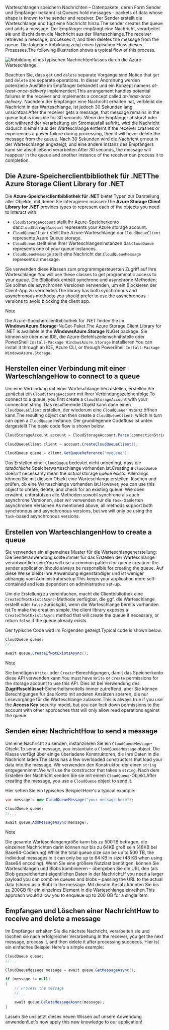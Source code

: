 <span data-ttu-id="6d1c2-101">Warteschlangen speichern Nachrichten – Datenpakete, deren Form Sender und Empfänger bekannt ist.</span><span class="sxs-lookup"><span data-stu-id="6d1c2-101">Queues hold messages - packets of data whose shape is known to the sender and receiver.</span></span> <span data-ttu-id="6d1c2-102">Der Sender erstellt die Warteschlange und fügt eine Nachricht hinzu.</span><span class="sxs-lookup"><span data-stu-id="6d1c2-102">The sender creates the queue and adds a message.</span></span> <span data-ttu-id="6d1c2-103">Der Empfänger empfängt eine Nachricht, verarbeitet sie und löscht dann die Nachricht aus der Warteschlange.</span><span class="sxs-lookup"><span data-stu-id="6d1c2-103">The receiver retrieves a message, processes it, and then deletes the message from the queue.</span></span> <span data-ttu-id="6d1c2-104">Die folgende Abbildung zeigt einen typischen Fluss dieses Prozesses.</span><span class="sxs-lookup"><span data-stu-id="6d1c2-104">The following illustration shows a typical flow of this process.</span></span>

![Abbildung eines typischen Nachrichtenflusses durch die Azure-Warteschlange.](../media/6-message-flow.png)

<span data-ttu-id="6d1c2-106">Beachten Sie, dass `get` und `delete` separate Vorgänge sind.</span><span class="sxs-lookup"><span data-stu-id="6d1c2-106">Notice that `get` and `delete` are separate operations.</span></span> <span data-ttu-id="6d1c2-107">In dieser Anordnung werden potenzielle Ausfälle im Empfänger behandelt und ein Konzept namens _at-least-once-delivery_ implementiert.</span><span class="sxs-lookup"><span data-stu-id="6d1c2-107">This arrangement handles potential failures in the receiver and implements a concept called _at-least-once delivery_.</span></span> <span data-ttu-id="6d1c2-108">Nachdem der Empfänger eine Nachricht erhalten hat, verbleibt die Nachricht in der Warteschlange, ist jedoch 30 Sekunden lang unsichtbar.</span><span class="sxs-lookup"><span data-stu-id="6d1c2-108">After the receiver gets a message, that message remains in the queue but is invisible for 30 seconds.</span></span> <span data-ttu-id="6d1c2-109">Wenn der Empfänger abstürzt oder dort während der Verarbeitung ein Stromausfall auftritt, wird die Nachricht dadurch niemals aus der Warteschlange entfernt.</span><span class="sxs-lookup"><span data-stu-id="6d1c2-109">If the receiver crashes or experiences a power failure during processing, then it will never delete the message from the queue.</span></span> <span data-ttu-id="6d1c2-110">Nach 30 Sekunden wird die Nachricht erneut in der Warteschlange angezeigt, und eine andere Instanz des Empfängers kann sie abschließend verarbeiten.</span><span class="sxs-lookup"><span data-stu-id="6d1c2-110">After 30 seconds, the message will reappear in the queue and another instance of the receiver can process it to completion.</span></span>

## <a name="the-azure-storage-client-library-for-net"></a><span data-ttu-id="6d1c2-111">Die Azure-Speicherclientbibliothek für .NET</span><span class="sxs-lookup"><span data-stu-id="6d1c2-111">The Azure Storage Client Library for .NET</span></span>

<span data-ttu-id="6d1c2-112">Die **Azure-Speicherclientbibliothek für .NET** bietet Typen zur Darstellung aller Objekte, mit denen Sie interagieren müssen:</span><span class="sxs-lookup"><span data-stu-id="6d1c2-112">The **Azure Storage Client Library for .NET** provides types to represent each of the objects you need to interact with:</span></span>

- <span data-ttu-id="6d1c2-113">`CloudStorageAccount` stellt Ihr Azure-Speicherkonto dar.</span><span class="sxs-lookup"><span data-stu-id="6d1c2-113">`CloudStorageAccount` represents your Azure storage account.</span></span>
- <span data-ttu-id="6d1c2-114">`CloudQueueClient` stellt Ihre Azure-Warteschlange dar.</span><span class="sxs-lookup"><span data-stu-id="6d1c2-114">`CloudQueueClient` represents Azure Queue storage.</span></span>
- <span data-ttu-id="6d1c2-115">`CloudQueue` stellt eine Ihrer Warteschlangeninstanzen dar.</span><span class="sxs-lookup"><span data-stu-id="6d1c2-115">`CloudQueue` represents one of your queue instances.</span></span>
- <span data-ttu-id="6d1c2-116">`CloudQueueMessage` stellt eine Nachricht dar.</span><span class="sxs-lookup"><span data-stu-id="6d1c2-116">`CloudQueueMessage` represents a message.</span></span>

<span data-ttu-id="6d1c2-117">Sie verwenden diese Klassen zum programmgesteuerten Zugriff auf Ihre Warteschlange.</span><span class="sxs-lookup"><span data-stu-id="6d1c2-117">You will use these classes to get programmatic access to your queue.</span></span> <span data-ttu-id="6d1c2-118">Die Bibliothek enthält synchrone und asynchrone Methoden; Sie sollten die asynchronen Versionen verwenden, um ein Blockieren der Client-App zu vermeiden.</span><span class="sxs-lookup"><span data-stu-id="6d1c2-118">The library has both synchronous and asynchronous methods; you should prefer to use the asynchronous versions to avoid blocking the client app.</span></span>

> [!NOTE]
> <span data-ttu-id="6d1c2-119">Die Azure-Speicherclientbibliothek für .NET finden Sie im **WindowsAzure.Storage**-NuGet-Paket.</span><span class="sxs-lookup"><span data-stu-id="6d1c2-119">The Azure Storage Client Library for .NET is available in the **WindowsAzure.Storage** NuGet package.</span></span> <span data-ttu-id="6d1c2-120">Sie können sie über eine IDE, die Azure-Befehlszeilenschnittstelle oder PowerShell `Install-Package WindowsAzure.Storage` installieren.</span><span class="sxs-lookup"><span data-stu-id="6d1c2-120">You can install it through an IDE, Azure CLI, or through PowerShell `Install-Package WindowsAzure.Storage`.</span></span>

## <a name="how-to-connect-to-a-queue"></a><span data-ttu-id="6d1c2-121">Herstellen einer Verbindung mit einer Warteschlange</span><span class="sxs-lookup"><span data-stu-id="6d1c2-121">How to connect to a queue</span></span>

<span data-ttu-id="6d1c2-122">Um eine Verbindung mit einer Warteschlange herzustellen, erstellen Sie zunächst ein `CloudStorageAccount` mit Ihrer Verbindungszeichenfolge.</span><span class="sxs-lookup"><span data-stu-id="6d1c2-122">To connect to a queue, you first create a `CloudStorageAccount` with your connection string.</span></span> <span data-ttu-id="6d1c2-123">Das resultierende Objekt kann dann einen `CloudQueueClient` erstellen, der wiederum eine `CloudQueue`-Instanz öffnen kann.</span><span class="sxs-lookup"><span data-stu-id="6d1c2-123">The resulting object can then create a `CloudQueueClient`, which in turn can open a `CloudQueue` instance.</span></span> <span data-ttu-id="6d1c2-124">Der grundlegende Codefluss ist unten dargestellt.</span><span class="sxs-lookup"><span data-stu-id="6d1c2-124">The basic code flow is shown below.</span></span>

```csharp
CloudStorageAccount account = CloudStorageAccount.Parse(connectionString);

CloudQueueClient client = account.CreateCloudQueueClient();

CloudQueue queue = client.GetQueueReference("myqueue");
```

<span data-ttu-id="6d1c2-125">Das Erstellen einer `CloudQueue` bedeutet nicht unbedingt, dass die _tatsächliche_ Speicherwarteschlange vorhanden ist.</span><span class="sxs-lookup"><span data-stu-id="6d1c2-125">Creating a `CloudQueue` doesn't necessarily mean the _actual_ storage queue exists.</span></span> <span data-ttu-id="6d1c2-126">Allerdings können Sie mit diesem Objekt eine Warteschlange erstellen, löschen und prüfen, ob eine Warteschlange vorhanden ist.</span><span class="sxs-lookup"><span data-stu-id="6d1c2-126">However, you can use this object to create, delete, and check for an existing queue.</span></span> <span data-ttu-id="6d1c2-127">Wie oben erwähnt, unterstützen alle Methoden sowohl synchrone als auch asynchrone Versionen, aber wir verwenden nur die `Task`-basierten asynchronen Versionen.</span><span class="sxs-lookup"><span data-stu-id="6d1c2-127">As mentioned above, all methods support both synchronous and asynchronous versions, but we will only be using the `Task`-based asynchronous versions.</span></span>

## <a name="how-to-create-a-queue"></a><span data-ttu-id="6d1c2-128">Erstellen von Warteschlangen</span><span class="sxs-lookup"><span data-stu-id="6d1c2-128">How to create a queue</span></span>

<span data-ttu-id="6d1c2-129">Sie verwenden ein allgemeines Muster für die Warteschlangenerstellung: Die Senderanwendung sollte immer für das Erstellen der Warteschlange verantwortlich sein.</span><span class="sxs-lookup"><span data-stu-id="6d1c2-129">You will use a common pattern for queue creation: the sender application should always be responsible for creating the queue.</span></span> <span data-ttu-id="6d1c2-130">Auf diese Weise bleibt Ihre Anwendung eigenständiger und ist weniger abhängig vom Administratorsetup.</span><span class="sxs-lookup"><span data-stu-id="6d1c2-130">This keeps your application more self-contained and less dependent on administrative set-up.</span></span> 

<span data-ttu-id="6d1c2-131">Um die Erstellung zu vereinfachen, macht die Clientbibliothek eine `CreateIfNotExistsAsync`-Methode verfügbar, die ggf. die Warteschlange erstellt oder `false` zurückgibt, wenn die Warteschlange bereits vorhanden ist.</span><span class="sxs-lookup"><span data-stu-id="6d1c2-131">To make the creation simple, the client library exposes a `CreateIfNotExistsAsync` method that will create the queue if necessary, or return `false` if the queue already exists.</span></span> 

<span data-ttu-id="6d1c2-132">Der typische Code wird im Folgenden gezeigt.</span><span class="sxs-lookup"><span data-stu-id="6d1c2-132">Typical code is shown below.</span></span>

```csharp
CloudQueue queue;
//...

await queue.CreateIfNotExistsAsync();
```

> [!NOTE]
> <span data-ttu-id="6d1c2-133">Sie benötigen `Write`- oder `Create`-Berechtigungen, damit das Speicherkonto diese API verwenden kann.</span><span class="sxs-lookup"><span data-stu-id="6d1c2-133">You must have `Write` or `Create` permissions for the storage account to use this API.</span></span> <span data-ttu-id="6d1c2-134">Dies ist bei Verwendung des **Zugriffsschlüssel**-Sicherheitsmodells immer zutreffend, aber Sie können Berechtigungen für das Konto mit anderen Ansätzen sperren, die nur Lesevorgänge für die Warteschlange zulassen.</span><span class="sxs-lookup"><span data-stu-id="6d1c2-134">This is always true if you use the **Access Key** security model, but you can lock down permissions to the account with other approaches that will only allow read operations against the queue.</span></span>

## <a name="how-to-send-a-message"></a><span data-ttu-id="6d1c2-135">Senden einer Nachricht</span><span class="sxs-lookup"><span data-stu-id="6d1c2-135">How to send a message</span></span>

<span data-ttu-id="6d1c2-136">Um eine Nachricht zu senden, instanziieren Sie ein `CloudQueueMessage`-Objekt.</span><span class="sxs-lookup"><span data-stu-id="6d1c2-136">To send a message, you instantiate a `CloudQueueMessage` object.</span></span> <span data-ttu-id="6d1c2-137">Die Klasse verfügt über einige überladene Konstruktoren, die Ihre Daten in die Nachricht laden.</span><span class="sxs-lookup"><span data-stu-id="6d1c2-137">The class has a few overloaded constructors that load your data into the message.</span></span> <span data-ttu-id="6d1c2-138">Wir verwenden den Konstruktor, der einen `string` entgegennimmt.</span><span class="sxs-lookup"><span data-stu-id="6d1c2-138">We will use the constructor that takes a `string`.</span></span> <span data-ttu-id="6d1c2-139">Nach dem Erstellen der Nachricht senden Sie sie mit einem `CloudQueue`-Objekt.</span><span class="sxs-lookup"><span data-stu-id="6d1c2-139">After creating the message, you use a `CloudQueue` object to send it.</span></span>

<span data-ttu-id="6d1c2-140">Hier sehen Sie ein typisches Beispiel:</span><span class="sxs-lookup"><span data-stu-id="6d1c2-140">Here's a typical example:</span></span>

```csharp
var message = new CloudQueueMessage("your message here");

CloudQueue queue;
//...

await queue.AddMessageAsync(message);
```

> [!NOTE]
> <span data-ttu-id="6d1c2-141">Die gesamte Warteschlangengröße kann bis zu 500TB betragen, die einzelnen Nachrichten darin können nur bis zu 64KB groß sein (48KB bei Base64-Codierung).</span><span class="sxs-lookup"><span data-stu-id="6d1c2-141">While the total queue size can be up to 500 TB, the individual messages in it can only be up to 64 KB in size (48 KB when using Base64 encoding).</span></span> <span data-ttu-id="6d1c2-142">Wenn Sie eine größere Nutzlast benötigen, können Sie Warteschlangen und Blobs kombinieren – übergeben Sie die URL den (als Blob gespeicherten) eigentlichen Daten in der Nachricht.</span><span class="sxs-lookup"><span data-stu-id="6d1c2-142">If you need a larger payload you can combine queues and blobs – passing the URL to the actual data (stored as a Blob) in the message.</span></span> <span data-ttu-id="6d1c2-143">Mit diesem Ansatz könnten Sie bis zu 200GB für ein einzelnes Element in die Warteschlange einreihen.</span><span class="sxs-lookup"><span data-stu-id="6d1c2-143">This approach would allow you to enqueue up to 200 GB for a single item.</span></span>

## <a name="how-to-receive-and-delete-a-message"></a><span data-ttu-id="6d1c2-144">Empfangen und Löschen einer Nachricht</span><span class="sxs-lookup"><span data-stu-id="6d1c2-144">How to receive and delete a message</span></span>

<span data-ttu-id="6d1c2-145">Im Empfänger erhalten Sie die nächste Nachricht, verarbeiten sie und löschen sie nach erfolgreicher Verarbeitung.</span><span class="sxs-lookup"><span data-stu-id="6d1c2-145">In the receiver, you get the next message, process it, and then delete it after processing succeeds.</span></span> <span data-ttu-id="6d1c2-146">Hier ist ein einfaches Beispiel:</span><span class="sxs-lookup"><span data-stu-id="6d1c2-146">Here's a simple example:</span></span>

```C#
CloudQueue queue;
//...

CloudQueueMessage message = await queue.GetMessageAsync();

if (message != null)
{
    // Process the message
    //...

    await queue.DeleteMessageAsync(message);
}
```

<span data-ttu-id="6d1c2-147">Lassen Sie uns jetzt dieses neuen Wissen auf unsere Anwendung anwenden!</span><span class="sxs-lookup"><span data-stu-id="6d1c2-147">Let's now apply this new knowledge to our application!</span></span>